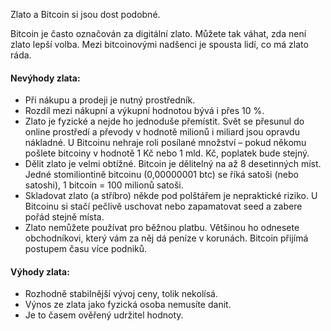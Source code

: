 Zlato a Bitcoin si jsou dost podobné.

Bitcoin je často označován za digitální zlato. Můžete tak váhat, zda není zlato lepší volba. Mezi bitcoinovými nadšenci je spousta lidí, co má zlato ráda.

#### Nevýhody zlata:
- Při nákupu a prodeji je nutný prostředník.
- Rozdíl mezi nákupní a výkupní hodnotou bývá i přes 10 %.
- Zlato je fyzické a nejde ho jednoduše přemístit. Svět se přesunul do online prostředí a převody v hodnotě milionů i miliard jsou opravdu nákladné. U Bitcoinu nehraje roli posílané množství – pokud někomu pošlete bitcoiny v hodnotě 1 Kč nebo 1 mld. Kč, poplatek bude stejný.
- Dělit zlato je velmi obtížné. Bitcoin je dělitelný na až 8 desetinných míst. Jedné stomiliontině bitcoinu (0,00000001 btc) se říká satoši (nebo satoshi), 1 bitcoin = 100 milionů satoši.
- Skladovat zlato (a stříbro) někde pod polštářem je nepraktické riziko. U Bitcoinu si stačí pečlivě uschovat nebo zapamatovat seed a zabere pořád stejně místa.
- Zlato nemůžete používat pro běžnou platbu. Většinou ho odnesete obchodníkovi, který vám za něj dá peníze v korunách. Bitcoin přijímá postupem času více podniků.

#### Výhody zlata:
- Rozhodně stabilnější vývoj ceny, tolik nekolísá.
- Výnos ze zlata jako fyzická osoba nemusíte danit.
- Je to časem ověřený udržitel hodnoty.
